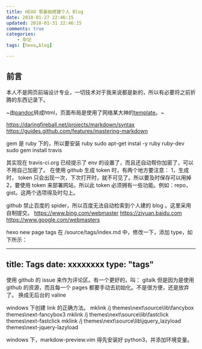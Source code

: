 ```yaml
---
title: HEXO 零基础搭建个人 Blog
date: 2018-01-27 22:46:15
updated: 2018-01-31 22:46:15
comments: true
categories:
    - 杂记
tags: [hexo,blog]

---
```


## 前言
本人不是网页前端设计专业，一切技术对于我来说都是新的，所以有必要将之前折腾的东西记录下。

~由[pandoc][]转成html，页面布局是使用了网络某大神的[template][]。~

[template]: https://github.com/tzengyuxio/pages/blob/gh-pages/pandoc/pm-template.html5
[Markdown]: https://en.wikipedia.org/wiki/Markdown
[pandoc]: http://pandoc.org/

https://daringfireball.net/projects/markdown/syntax
https://guides.github.com/features/mastering-markdown


gem 是 ruby 下的，所以要安装 ruby
sudo apt-get instal -y ruby ruby-dev
sudo gem install travis

其实现在 travis-ci.org 已经提示了 env 的设置了，而且还自动帮你加密了，可以不用自己加密了。
在使用 github 生成 token 时，有两个地方要注意：
1，生成时， token 只会出现一次，下次打开时，就不可见了。所以要及时保存可以用掉
2，要使用 token 来部署网站，所以此 token 必须拥有一些功能。例如：repo，gist。这两个选项得及时勾上。


github 禁止百度的 spider，所以百度无法自动检索到个人建的 blog 。这里采用自制提交。
https://www.bing.com/webmaster
https://ziyuan.baidu.com
https://www.google.com/webmasters

hexo new page tags
在 /source/tags/index.md 中，修改一下，添加 type，如下所示：

---
title: Tags
date: xxxxxxxx
type: "tags"
---

使用 github 的 issue 来作为评论区。有一个更好的，叫： gitalk
但是因为是使用 github 的资源，而且每一个 pages 都要手动去初始化。不是很方便，还是放弃了。
换成无后台的 valine

windows 下创建 link 的正确方法。
mklink /j themes\next\source\lib\fancybox themes\next-fancybox3
mklink /j themes\next\source\lib\fastclick themes\next-fastclick
mklink /j themes\next\source\lib\jquery_lazyload themes\next-jquery-lazyload

windows 下，markdow-preview.vim 得先安装好 python3，并添加环境变量。
